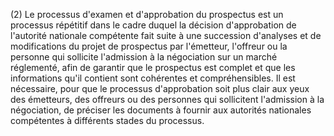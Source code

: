 (2) Le processus d'examen et d'approbation du prospectus est un processus répétitif dans le cadre duquel la décision d'approbation de l'autorité nationale compétente fait suite à une succession d'analyses et de modifications du projet de prospectus par l'émetteur, l'offreur ou la personne qui sollicite l'admission à la négociation sur un marché réglementé, afin de garantir que le prospectus est complet et que les informations qu'il contient sont cohérentes et compréhensibles. Il est nécessaire, pour que le processus d'approbation soit plus clair aux yeux des émetteurs, des offreurs ou des personnes qui sollicitent l'admission à la négociation, de préciser les documents à fournir aux autorités nationales compétentes à différents stades du processus.
